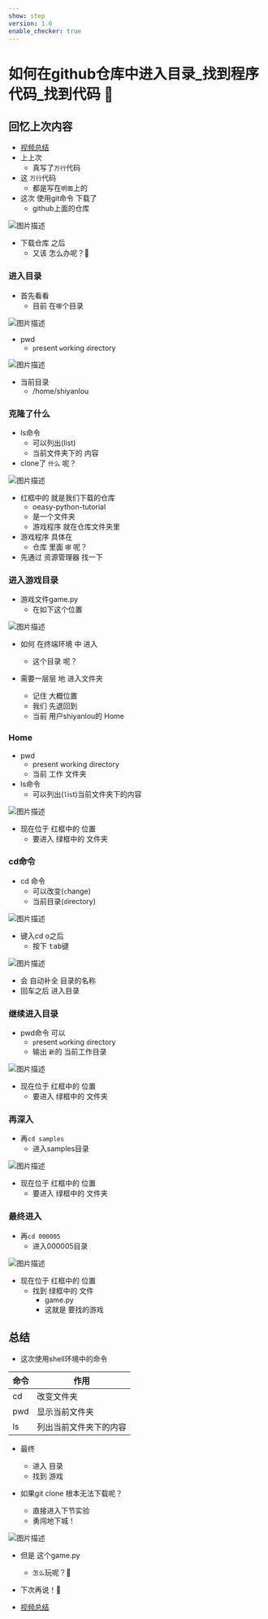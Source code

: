 ```yaml
---
show: step
version: 1.0
enable_checker: true
---
```


#  如何在github仓库中进入目录_找到程序代码_找到代码  🥋

## 回忆上次内容

- [视频总结](https://www.bilibili.com/video/BV1q1421178s)
- 上上次 
	- 真写了`万行`代码
- 这 `万行`代码 
	- 都是写在`明面`上的
- 这次 使用git命令 下载了
	- github上面的仓库

![图片描述](https://doc.shiyanlou.com/courses/uid1190679-20230912-1694492430329)

- 下载仓库 之后 
	- 又该 怎么办呢？🤔

### 进入目录

- 首先看看
	- 目前 在`哪`个目录

![图片描述](https://doc.shiyanlou.com/courses/uid1190679-20230912-1694469022042)

- pwd
	- `p`resent `w`orking `d`irectory

![图片描述](https://doc.shiyanlou.com/courses/uid1190679-20230912-1694469672155)

- 当前目录
	- /home/shiyanlou

### 克隆了什么

- ls命令
	- 可以列出(list)
	- 当前文件夹下的 内容
- clone了 `什么` 呢？

![图片描述](https://doc.shiyanlou.com/courses/uid1190679-20230524-1684933284418)

- 红框中的 就是我们下载的仓库
	- oeasy-python-tutorial
	- 是一个文件夹
	- 游戏程序 就在仓库文件夹里
- 游戏程序 具体在
	- 仓库 里面 `哪` 呢？
- 先通过 资源管理器 找一下 

### 进入游戏目录

- 游戏文件game.py
	- 在如下这个位置

![图片描述](https://doc.shiyanlou.com/courses/uid1190679-20230524-1684933341597)

- 如何 在终端环境 中 进入
	- 这个目录 呢？

- 需要一层层 地 进入文件夹
	- 记住 大概位置
	- 我们 先退回到 
	- 当前 用户shiyanlou的 Home

### Home

- pwd
	- present working directory
	- 当前 工作 文件夹
- ls命令
	- 可以列出(`l`i`s`t)当前文件夹下的内容

![图片描述](https://doc.shiyanlou.com/courses/uid1190679-20230912-1694492764637)

- 现在位于 红框中的 位置
	- 要进入 绿框中的 文件夹

### cd命令

- cd 命令
	- 可以改变(`c`hange)
	- 当前目录(`d`irectory)

![图片描述](https://doc.shiyanlou.com/courses/uid1190679-20230524-1684933887465)

- 键入cd o之后
	- 按下 <kbd>tab</kbd>键

![图片描述](https://doc.shiyanlou.com/courses/uid1190679-20230524-1684933928956)

- 会 自动补全 目录的名称
- 回车之后 进入目录

### 继续进入目录

- pwd命令 可以
	- `p`resent `w`orking `d`irectory
	- 输出 `新`的 当前工作目录

![图片描述](https://doc.shiyanlou.com/courses/uid1190679-20230912-1694492966920)

- 现在位于 红框中的 位置
	- 要进入 绿框中的 文件夹

### 再深入

- 再`cd samples`
	- 进入samples目录

![图片描述](https://doc.shiyanlou.com/courses/uid1190679-20230912-1694493159553)

- 现在位于 红框中的 位置
	- 要进入 绿框中的 文件夹

### 最终进入

- 再`cd 000005`
	- 进入000005目录

![图片描述](https://doc.shiyanlou.com/courses/uid1190679-20231012-1697115053858)

- 现在位于 红框中的 位置
	- 找到 绿框中的 文件
		- game.py
		- 这就是 要找的游戏

## 总结

- 这次使用shell环境中的命令

| 命令 | 作用 |
|---|---|
| cd | 改变文件夹 |
| pwd |  显示当前文件夹 |
| ls |  列出当前文件夹下的内容 |

- 最终 
	- 进入 目录
	- 找到 游戏

- 如果git clone 根本无法下载呢？
	- 直接进入下节实验
	- 勇闯地下城！

![图片描述](https://doc.shiyanlou.com/courses/uid1190679-20230912-1694497588914)

- 但是 这个game.py
	- `怎么`玩呢？🤔

- 下次再说！👋
- [视频总结](https://www.bilibili.com/video/BV1q1421178s)



